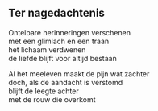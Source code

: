 ---
---

## Ter nagedachtenis

Ontelbare herinneringen verschenen \
met een glimlach en een traan \
het lichaam verdwenen \
de liefde blijft voor altijd bestaan

Al het meeleven maakt de pijn wat zachter \
doch, als de aandacht is verstomd  \
blijft de leegte achter \
met de rouw die overkomt
